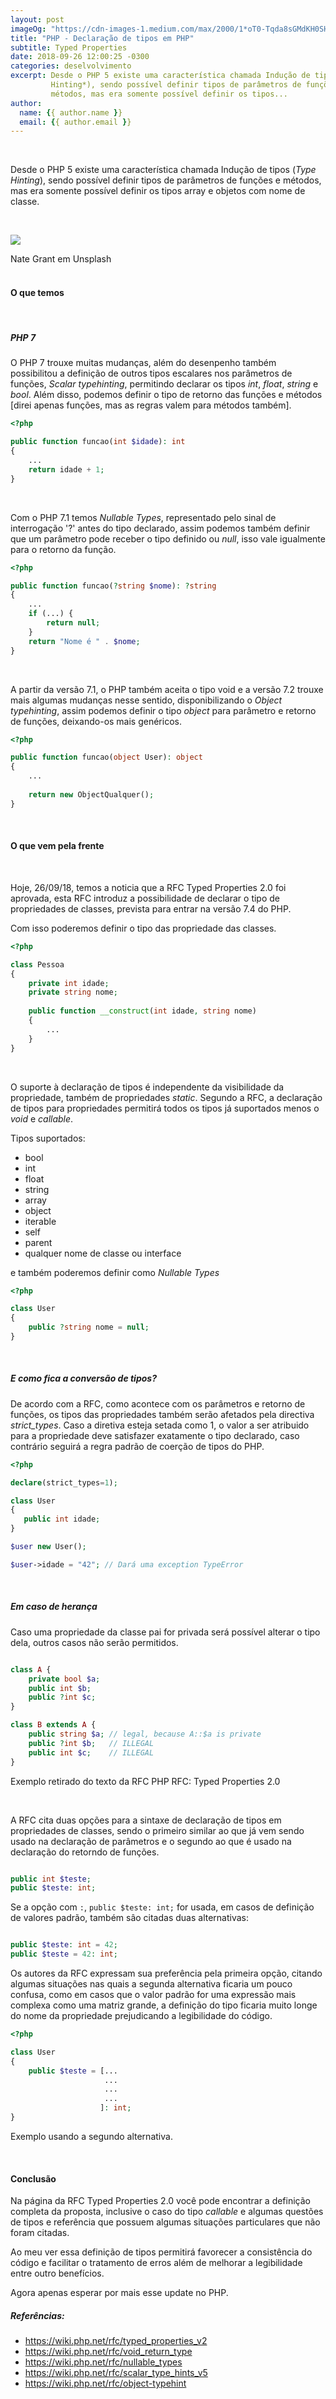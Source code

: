 ```yaml
---
layout: post
imageOg: "https://cdn-images-1.medium.com/max/2000/1*oT0-Tqda8sGMdKH0SHPbOw.jpeg"
title: "PHP - Declaração de tipos em PHP"
subtitle: Typed Properties
date: 2018-09-26 12:00:25 -0300
categories: deselvolvimento
excerpt: Desde o PHP 5 existe uma característica chamada Indução de tipos (*Type 
         Hinting*), sendo possível definir tipos de parâmetros de funções e 
         métodos, mas era somente possível definir os tipos...
author:
  name: {{ author.name }}
  email: {{ author.email }}
---
```


<br>

Desde o PHP 5 existe uma característica chamada Indução de tipos (*Type 
Hinting*), sendo possível definir tipos de parâmetros de funções e 
métodos, mas era somente possível definir os tipos array e objetos com 
nome de classe. 

<br>

![](https://cdn-images-1.medium.com/max/2000/1*oT0-Tqda8sGMdKH0SHPbOw.jpeg)
<div class="img-legend">Nate Grant em Unsplash</div>

<br>

#### __O que temos__  

<br>

##### __PHP 7__  
O PHP 7 trouxe muitas mudanças, além do desenpenho também possibilitou a 
definição de outros tipos escalares nos parâmetros de funções, *Scalar 
typehinting*, permitindo declarar os tipos *int*, *float*, *string* e 
*bool*. Além disso, podemos definir o tipo de retorno das 
funções e métodos \[direi apenas funções, mas as regras valem para 
métodos também\].  

```php
<?php

public function funcao(int $idade): int
{
    ...
    return idade + 1;
}

```  

<br>

Com o PHP 7.1 temos *Nullable Types*, representado pelo sinal de 
interrogação '?' antes do tipo declarado, assim podemos também definir 
que um parâmetro pode receber o tipo definido ou *null*, isso vale 
igualmente para o retorno da função.  

```php
<?php

public function funcao(?string $nome): ?string
{
    ...
    if (...) {
        return null;
    }
    return "Nome é " . $nome;
}

```  

<br>

A partir da versão 7.1, o PHP também aceita o tipo void e a versão 7.2 
trouxe mais algumas mudanças nesse sentido, disponibilizando o *Object 
typehinting*, assim podemos definir o tipo *object* para parâmetro e 
retorno de funções, deixando-os mais genéricos.  

```php
<?php

public function funcao(object User): object
{
    ...
    
    return new ObjectQualquer();
}

```  

<br>

#### __O que vem pela frente__  

<br>

Hoje, 26/09/18, temos a noticia que a RFC Typed Properties 2.0 foi 
aprovada, esta RFC introduz a possibilidade de declarar o tipo de 
propriedades de classes, prevista para entrar na versão 7.4 do PHP.  

Com isso poderemos definir o tipo das propriedade das classes.  

```php
<?php

class Pessoa
{
    private int idade;
    private string nome;
    
    public function __construct(int idade, string nome)
    {
        ...
    }
}

```  

<br>

O suporte à declaração de tipos é independente da visibilidade da 
propriedade, também de propriedades *static*. Segundo a RFC, a declaração de 
tipos para propriedades permitirá todos os tipos já suportados 
menos o *void* e *callable*.  

Tipos suportados:  
- bool
- int
- float
- string
- array
- object
- iterable
- self
- parent
- qualquer nome de classe ou interface  

e também poderemos definir como *Nullable Types*  

```php
<?php

class User
{
    public ?string nome = null;
}

```  

<br>

##### __E como fica a conversão de tipos?__  
De acordo com a RFC, como acontece com os parâmetros e retorno de 
funções, os tipos das propriedades também serão afetados pela directiva 
*strict_types*. Caso a diretiva esteja setada como 1, o valor a ser 
atribuido para a propriedade deve satisfazer exatamente o tipo 
declarado, caso contrário seguirá a regra padrão de coerção de tipos do 
PHP.  

```php
<?php

declare(strict_types=1);

class User
{
   public int idade;
}

$user new User();

$user->idade = "42"; // Dará uma exception TypeError

```  

<br>

##### __Em caso de herança__  
Caso uma propriedade da classe pai for privada será possível alterar o 
tipo dela, outros casos não serão permitidos.  

```php

class A {
    private bool $a;
    public int $b;
    public ?int $c;
}

class B extends A {
    public string $a; // legal, because A::$a is private
    public ?int $b;   // ILLEGAL
    public int $c;    // ILLEGAL
}

```
<span class="reference-down">Exemplo retirado do texto da RFC PHP RFC: Typed Properties 2.0</span>

<br>

A RFC cita duas opções para a sintaxe de declaração de tipos em 
propriedades de classes, sendo o primeiro similar ao que já vem sendo 
usado na declaração de parâmetros e o segundo ao que é usado na 
declaração do retorndo de funções.  

```php

public int $teste;
public $teste: int;

```  

Se a opção com ``:``, ``public $teste: int;`` for usada, em casos de 
definição de valores padrão, também sâo citadas duas alternativas:

```php

public $teste: int = 42;
public $teste = 42: int;

```  

Os autores da RFC expressam sua preferência pela primeira opção, citando algumas 
situações nas quais a segunda alternativa ficaria um pouco confusa, como em 
casos que o valor padrão for uma expressão mais complexa como uma 
matriz grande, a definição do tipo ficaria muito longe do
nome da propriedade prejudicando a legibilidade do código.  

```php
<?php

class User
{
    public $teste = [...
                     ...
                     ...
                     ...
                    ]: int;
}

```
<span style="margin-top: 10px;">Exemplo usando a segundo alternativa.</span>


<br>

#### __Conclusão__  

Na página da RFC Typed Properties 2.0 você pode encontrar a definição 
completa da proposta, inclusive o caso do tipo *callable* e algumas 
questões de tipos e referência que possuem algumas situações 
particulares que não foram citadas.  

Ao meu ver essa definição de tipos permitirá favorecer a consistência do 
código e facilitar o tratamento de erros além de melhorar a legibilidade 
entre outro benefícios.  

Agora apenas esperar por mais esse update no PHP.  

##### __Referências:__
- https://wiki.php.net/rfc/typed_properties_v2
- https://wiki.php.net/rfc/void_return_type
- https://wiki.php.net/rfc/nullable_types
- https://wiki.php.net/rfc/scalar_type_hints_v5
- https://wiki.php.net/rfc/object-typehint
